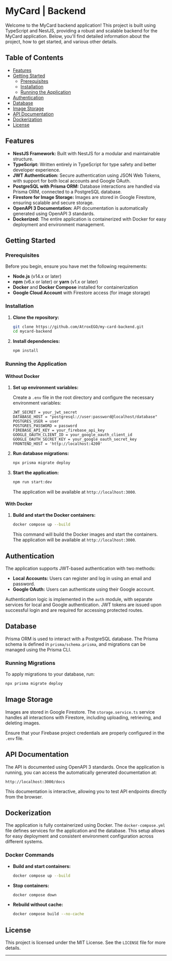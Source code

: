 # MyCard | Backend

Welcome to the MyCard backend application! This project is built using TypeScript and NestJS, providing a robust and scalable backend for the MyCard application. Below, you'll find detailed information about the project, how to get started, and various other details.

## Table of Contents

- [Features](#features)
- [Getting Started](#getting-started)
  - [Prerequisites](#prerequisites)
  - [Installation](#installation)
  - [Running the Application](#running-the-application)
- [Authentication](#authentication)
- [Database](#database)
- [Image Storage](#image-storage)
- [API Documentation](#api-documentation)
- [Dockerization](#dockerization)
- [License](#license)

## Features

- **NestJS Framework:** Built with NestJS for a modular and maintainable structure.
- **TypeScript:** Written entirely in TypeScript for type safety and better developer experience.
- **JWT Authentication:** Secure authentication using JSON Web Tokens, with support for both local accounts and Google OAuth.
- **PostgreSQL with Prisma ORM:** Database interactions are handled via Prisma ORM, connected to a PostgreSQL database.
- **Firestore for Image Storage:** Images are stored in Google Firestore, ensuring scalable and secure storage.
- **OpenAPI 3 Documentation:** API documentation is automatically generated using OpenAPI 3 standards.
- **Dockerized:** The entire application is containerized with Docker for easy deployment and environment management.

## Getting Started

### Prerequisites

Before you begin, ensure you have met the following requirements:

- **Node.js** (v14.x or later)
- **npm** (v6.x or later) or **yarn** (v1.x or later)
- **Docker** and **Docker Compose** installed for containerization
- **Google Cloud Account** with Firestore access (for image storage)

### Installation

1. **Clone the repository:**

   ```bash
   git clone https://github.com/AtroxEGO/my-card-backend.git
   cd mycard-backend
   ```

2. **Install dependencies:**

   ```bash
   npm install
   ```

### Running the Application

#### Without Docker

1. **Set up environment variables:**

   Create a `.env` file in the root directory and configure the necessary environment variables:

   ```plaintext
   JWT_SECRET = your_jwt_secret
   DATABASE_HOST = "postgresql://user:password@localhost/database"
   POSTGRES_USER = user
   POSTGRES_PASSWORD = password
   FIREBASE_API_KEY = your_firebase_api_key
   GOOGLE_OAUTH_CLIENT_ID = your_google_oauth_client_id
   GOOGLE_OAUTH_SECRET_KEY = your_google_oauth_secret_key
   FRONTEND_HOST = 'http://localhost:4200'
   ```

2. **Run database migrations:**

   ```bash
   npx prisma migrate deploy
   ```

3. **Start the application:**

   ```bash
   npm run start:dev
   ```

   The application will be available at `http://localhost:3000`.

#### With Docker

1. **Build and start the Docker containers:**

   ```bash
   docker compose up --build
   ```

   This command will build the Docker images and start the containers. The application will be available at `http://localhost:3000`.

## Authentication

The application supports JWT-based authentication with two methods:

- **Local Accounts:** Users can register and log in using an email and password.
- **Google OAuth:** Users can authenticate using their Google account.

Authentication logic is implemented in the `auth` module, with separate services for local and Google authentication. JWT tokens are issued upon successful login and are required for accessing protected routes.

## Database

Prisma ORM is used to interact with a PostgreSQL database. The Prisma schema is defined in `prisma/schema.prisma`, and migrations can be managed using the Prisma CLI.

### Running Migrations

To apply migrations to your database, run:

```bash
npx prisma migrate deploy
```

## Image Storage

Images are stored in Google Firestore. The `storage.service.ts` service handles all interactions with Firestore, including uploading, retrieving, and deleting images.

Ensure that your Firebase project credentials are properly configured in the `.env` file.

## API Documentation

The API is documented using OpenAPI 3 standards. Once the application is running, you can access the automatically generated documentation at:

```
http://localhost:3000/docs
```

This documentation is interactive, allowing you to test API endpoints directly from the browser.

## Dockerization

The application is fully containerized using Docker. The `docker-compose.yml` file defines services for the application and the database. This setup allows for easy deployment and consistent environment configuration across different systems.

### Docker Commands

- **Build and start containers:**

  ```bash
  docker compose up --build
  ```

- **Stop containers:**

  ```bash
  docker compose down
  ```

- **Rebuild without cache:**

  ```bash
  docker compose build --no-cache
  ```

## License

This project is licensed under the MIT License. See the `LICENSE` file for more details.

---
